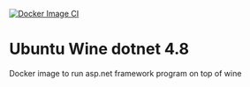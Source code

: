 [![Docker Image CI](https://github.com/Zimbres-Com/ubuntu-wine-dotnet48/actions/workflows/docker.yml/badge.svg)](https://github.com/Zimbres-Com/ubuntu-wine-dotnet48/actions/workflows/docker.yml)

# Ubuntu Wine dotnet 4.8
Docker image to run asp.net framework program on top of wine
